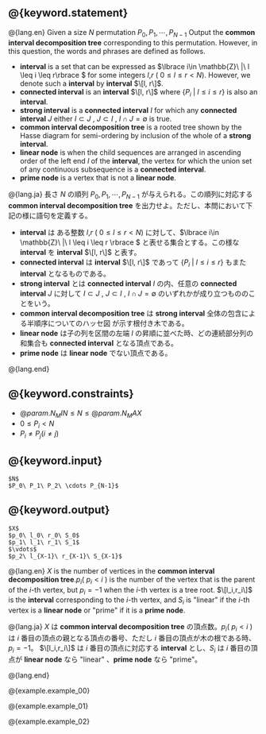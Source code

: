 ## @{keyword.statement}
@{lang.en}
Given a size $N$ permutation $P_0, P_1, \cdots, P_{N-1}$
Output the **common interval decomposition tree** corresponding to this permutation. However, in this question, the words and phrases are defined as follows.

- **interval** is a set that can be expressed as $\lbrace i\in \mathbb{Z}\ |\ l \leq i \leq r\rbrace $ for some integers $l$,$r$ ($\ 0 \leq l \leq r <N$). However, we denote such a **interval** by **interval** $\[l, r\]$.
- **connected interval** is an **interval** $\[l, r\]$ where $\lbrace P_i\ |\ l \leq i \leq r\rbrace$ is also an **interval**.
- **strong interval** is a **connected interval** $I$ for which any **connected interval** $J$ either $I \subset J$ , $J \subset I$ , $I \cap J =\emptyset$ is true.
- **common interval decomposition tree** is a rooted tree shown by the Hasse diagram for semi-ordering by inclusion of the whole of a **strong interval**.
- **linear node** is when the child sequences are arranged in ascending order of the left end $l$ of the **interval**, the vertex for which the union set of any continuous subsequence is a **connected interval**.
- **prime node** is a vertex that is not a **linear node**.


@{lang.ja}
長さ $N$ の順列 $P_0, P_1, \cdots, P_{N-1}$ が与えられる。この順列に対応する **common interval decomposition tree** を出力せよ。ただし、本問において下記の様に語句を定義する。

- **interval** は ある整数 $l$,$r$ ($\ 0 \leq l \leq r <N$) に対して、$\lbrace i\in \mathbb{Z}\ |\ l \leq i \leq r \rbrace $ と表せる集合とする。この様な **interval** を **interval** $\[l, r\]$ と表す。
- **connected interval** は **interval** $\[l, r\]$ であって $\lbrace P_i\ |\ l \leq i \leq r\rbrace$ もまた **interval** となるものである。
-  **strong interval** とは **connected interval** $I$ の内、任意の **connected interval** $J$ に対して $I \subset J$ , $J \subset I$ , $I \cap J =\emptyset$ のいずれかが成り立つもののことをいう。
- **common interval decomposition tree** は **strong interval** 全体の包含による半順序についてのハッセ図 が示す根付き木である。
- **linear node** は子の列を区間の左端 $l$ の昇順に並べた時、どの連続部分列の和集合も **connected interval** となる頂点である。
- **prime node** は **linear node** でない頂点である。

@{lang.end}

## @{keyword.constraints}

- $@{param.N_MIN} \leq N \leq @{param.N_MAX}$
- $0 \leq P_i < N$
- $P_i \neq P_j (i \neq j)$

## @{keyword.input}

~~~
$N$
$P_0\ P_1\ P_2\ \cdots P_{N-1}$
~~~

## @{keyword.output}

~~~
$X$
$p_0\ l_0\ r_0\ S_0$
$p_1\ l_1\ r_1\ S_1$
$\vdots$
$p_2\ l_{X-1}\ r_{X-1}\ S_{X-1}$
~~~

@{lang.en}
$X$ is the number of vertices in the **common interval decomposition tree**.$p_i$( $p_i < i$ ) is the number of the vertex that is the parent of the $i$-th vertex, but $p_i=-1$ when the $i$-th vertex is a tree root. $\[l_i,r_i\]$ is the **interval** corresponding to the $i$-th vertex, and $S_i$ is "linear" if the $i$-th vertex is a **linear node** or "prime" if it is a **prime node**.

@{lang.ja}
$X$ は **common interval decomposition tree** の頂点数。$p_i$( $p_i < i$ ) は $i$ 番目の頂点の親となる頂点の番号、ただし $i$ 番目の頂点が木の根である時、 $p_i=-1$。 $\[l_i,r_i\]$ は $i$ 番目の頂点に対応する **interval** とし、$S_i$ は $i$ 番目の頂点が **linear node** なら "linear" 、**prime node** なら "prime"。

@{lang.end}

@{example.example_00}

@{example.example_01}

@{example.example_02}
